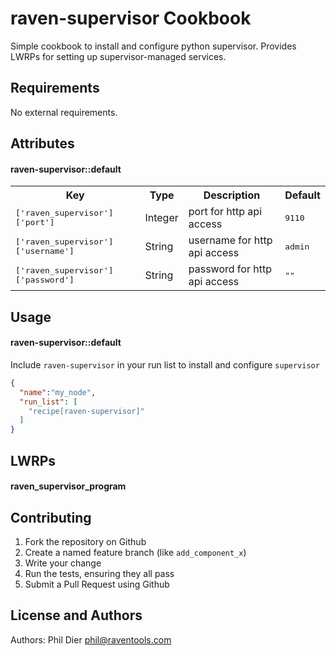 raven-supervisor Cookbook
=========================
Simple cookbook to install and configure python supervisor.  Provides LWRPs for setting up supervisor-managed services.

Requirements
------------

No external requirements.

Attributes
----------

#### raven-supervisor::default
<table>
  <tr>
    <th>Key</th>
    <th>Type</th>
    <th>Description</th>
    <th>Default</th>
  </tr>
  <tr>
    <td><tt>['raven_supervisor']['port']</tt></td>
    <td>Integer</td>
    <td>port for http api access</td>
    <td><tt>9110</tt></td>
  </tr>
  <tr>
    <td><tt>['raven_supervisor']['username']</tt></td>
    <td>String</td>
    <td>username for http api access</td>
    <td><tt>admin</tt></td>
  </tr>
  <tr>
    <td><tt>['raven_supervisor']['password']</tt></td>
    <td>String</td>
    <td>password for http api access</td>
    <td><tt>""</tt></td>
  </tr>
</table>

Usage
-----
#### raven-supervisor::default

Include `raven-supervisor` in your run list to install and configure `supervisor`

```json
{
  "name":"my_node",
  "run_list": [
    "recipe[raven-supervisor]"
  ]
}
```
LWRPs
-----

#### raven_supervisor_program


Contributing
------------
1. Fork the repository on Github
2. Create a named feature branch (like `add_component_x`)
3. Write your change
4. Run the tests, ensuring they all pass
5. Submit a Pull Request using Github

License and Authors
-------------------
Authors: Phil Dier <phil@raventools.com>
